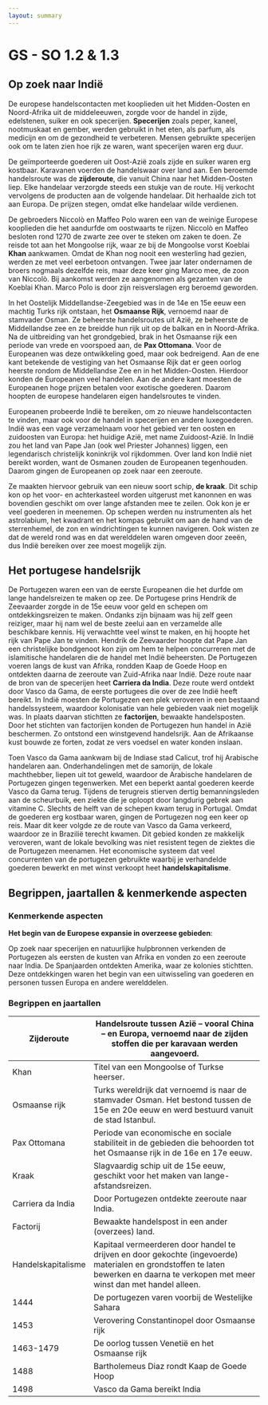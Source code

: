 ```yaml
---
layout: summary
---
```


# GS - SO 1.2 & 1.3

## Op zoek naar Indië

De europese handelscontacten met kooplieden uit het Midden-Oosten en Noord-Afrika uit de middeleeuwen, zorgde voor de handel in zijde, edelstenen, suiker en ook specerijen. **Specerijen** zoals peper, kaneel, nootmuskaat en gember, werden gebruikt in het eten, als parfum, als medicijn en om de gezondheid te verbeteren. Mensen gebruikte specerijen ook om te laten zien hoe rijk ze waren, want specerijen waren erg duur.

De geïmporteerde goederen uit Oost-Azië zoals zijde en suiker waren erg kostbaar. Karavanen voerden de handelswaar over land aan. Een beroemde handelsroute was de **zijderoute**, die vanuit China naar het Midden-Oosten liep. Elke handelaar verzorgde steeds een stukje van de route. Hij verkocht vervolgens de producten aan de volgende handelaar. Dit herhaalde zich tot aan Europa. De prijzen stegen, omdat elke handelaar wilde verdienen.

De gebroeders Niccolò en Maffeo Polo waren een van de weinige Europese kooplieden die het aandurfde om oostwaarts te rijzen. Niccolò en Maffeo besloten rond 1270 de zwarte zee over te steken om zaken te doen. Ze reisde tot aan het Mongoolse rijk, waar ze bij de Mongoolse vorst Koeblai **Khan** aankwamen. Omdat de Khan nog nooit een westerling had gezien, werden ze met veel eerbetoon ontvangen. Twee jaar later ondernamen de broers nogmaals dezelfde reis, maar deze keer ging Marco mee, de zoon van Niccolò. Bij aankomst werden ze aangenomen als gezanten van de Koeblai Khan. Marco Polo is door zijn reisverslagen erg beroemd geworden.

In het Oostelijk Middellandse-Zeegebied was in de 14e en 15e eeuw een machtig Turks rijk ontstaan, het **Osmaanse Rijk**, vernoemd naar de stamvader Osman. Ze beheerste handelsroutes uit Azië, ze beheerste de Middellandse zee en ze breidde hun rijk uit op de balkan en in Noord-Afrika. Na de uitbreiding van het grondgebied, brak in het Osmaanse rijk een periode van vrede en voorspoed aan, de **Pax Ottomana**. Voor de Europeanen was deze ontwikkeling goed, maar ook bedreigend. Aan de ene kant betekende de vestiging van het Osmaanse Rijk dat er geen oorlog heerste rondom de Middellandse Zee en in het Midden-Oosten. Hierdoor konden de Europeanen veel handelen. Aan de andere kant moesten de Europeanen hoge prijzen betalen voor exotische goederen. Daarom hoopten de europese handelaren eigen handelsroutes te vinden.

Europeanen probeerde Indië te bereiken, om zo nieuwe handelscontacten te vinden, maar ook voor de handel in specerijen en andere luxegoederen. Indië was een vage verzamelnaam voor het gebied ver ten oosten en zuidoosten van Europa: het huidige Azië, met name Zuidoost-Azië. In Indië zou het land van Pape Jan (ook wel Priester Johannes) liggen, een legendarisch christelijk koninkrijk vol rijkdommen. Over land kon Indië niet bereikt worden, want de Osmanen zouden de Europeanen tegenhouden. Daarom gingen de Europeanen op zoek naar een zeeroute.

Ze maakten hiervoor gebruik van een nieuw soort schip, **de kraak**. Dit schip kon op het voor- en achterkasteel worden uitgerust met kanonnen en was bovendien geschikt om over lange afstanden mee te zeilen. Ook kon je er veel goederen in meenemen. Op schepen werden nu instrumenten als het astrolabium, het kwadrant en het kompas gebruikt om aan de hand van de sterrenhemel, de zon en windrichtingen te kunnen navigeren. Ook wisten ze dat de wereld rond was en dat werelddelen waren omgeven door zeeën, dus Indië bereiken over zee moest mogelijk zijn.

## Het portugese handelsrijk

De Portugezen waren een van de eerste Europeanen die het durfde om lange handelsreizen te maken op zee. De Portugese prins Hendrik de Zeevaarder zorgde in de 15e eeuw voor geld en schepen om ontdekkingsreizen te maken. Ondanks zijn bijnaam was hij zelf geen reiziger, maar hij nam wel de beste zeelui aan en verzamelde alle beschikbare kennis. Hij verwachtte veel winst te maken, en hij hoopte het rijk van Pape Jan te vinden. Hendrik de Zeevaarder hoopte dat Pape Jan een christelijke bondgenoot kon zijn om hem te helpen concurreren met de islamitische handelaren die de handel met Indië beheersten. De Portugezen voeren langs de kust van Afrika, rondden Kaap de Goede Hoop en ontdekten daarna de zeeroute van Zuid-Afrika naar Indië. Deze route naar de bron van de specerijen heet **Carriera da India**. Deze route werd ontdekt door Vasco da Gama, de eerste portugees die over de zee Indië heeft bereikt. In Indië moesten de Portugezen een plek veroveren in een bestaand handelssysteem, waardoor kolonisatie van hele gebieden vaak niet mogelijk was. In plaats daarvan stichtten ze **factorijen**, bewaakte handelsposten. Door het stichten van factorijen konden de Portugezen hun handel in Azië beschermen. Zo ontstond een winstgevend handelsrijk. Aan de Afrikaanse kust bouwde ze forten, zodat ze vers voedsel en water konden inslaan.

Toen Vasco da Gama aankwam bij de Indiase stad Calicut, trof hij Arabische handelaren aan. Onderhandelingen met de samorijn, de lokale machthebber, liepen uit tot geweld, waardoor de Arabische handelaren de Portugezen gingen tegenwerken. Met een beperkt aantal goederen keerde Vasco da Gama terug. Tijdens de terugreis stierven dertig bemanningsleden aan de scheurbuik, een ziekte die je oploopt door langdurig gebrek aan vitamine C. Slechts de helft van de schepen kwam terug in Portugal. Omdat de goederen erg kostbaar waren, gingen de Portugezen nog een keer op reis. Maar dit keer volgde ze de route van Vasco da Gama verkeerd, waardoor ze in Brazilië terecht kwamen. Dit gebied konden ze makkelijk veroveren, want de lokale bevolking was niet resistent tegen de ziektes die de Portugezen meenamen. Het economische systeem dat veel concurrenten van de portugezen gebruikte waarbij je verhandelde goederen bewerkt en met winst verkoopt heet **handelskapitalisme**.

## Begrippen, jaartallen & kenmerkende aspecten

### Kenmerkende aspecten

**Het begin van de Europese expansie in overzeese gebieden**:

Op zoek naar specerijen en natuurlijke hulpbronnen verkenden de Portugezen als eersten de kusten van Afrika en vonden zo een zeeroute naar India. De Spanjaarden ontdekten Amerika, waar ze kolonies stichtten. Deze ontdekkingen waren het begin van een uitwisseling van goederen en personen tussen Europa en andere werelddelen.

### Begrippen en jaartallen

| Zijderoute | Handelsroute tussen Azië – vooral China – en Europa, vernoemd naar de zijden stoffen die per karavaan werden aangevoerd. |
|----|----|
| Khan | Titel van een Mongoolse of Turkse heerser. |
| Osmaanse rijk | Turks wereldrijk dat vernoemd is naar de stamvader Osman. Het bestond tussen de 15e en 20e eeuw en werd bestuurd vanuit de stad Istanbul. |
| Pax Ottomana | Periode van economische en sociale stabiliteit in de gebieden die behoorden tot het Osmaanse rijk in de 16e en 17e eeuw. |
| Kraak | Slagvaardig schip uit de 15e eeuw, geschikt voor het maken van lange-afstandsreizen. |
| Carriera da India | Door Portugezen ontdekte zeeroute naar India. |
| Factorij | Bewaakte handelspost in een ander (overzees) land. |
| Handelskapitalisme | Kapitaal vermeerderen door handel te drijven en door gekochte (ingevoerde) materialen en grondstoffen te laten bewerken en daarna te verkopen met meer winst dan met handel alleen. |
| 1444 | De portugezen varen voorbij de Westelijke Sahara |
| 1453 | Verovering Constantinopel door Osmaanse rijk |
| 1463-1479 | De oorlog tussen Venetië en het Osmaanse rijk |
| 1488 | Bartholemeus Diaz rondt Kaap de Goede Hoop |
| 1498 | Vasco da Gama bereikt India |
